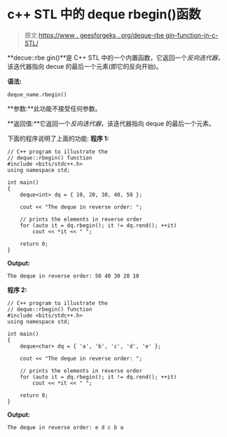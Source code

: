# c++ STL 中的 deque rbegin()函数

> 原文:[https://www . geesforgeks . org/deque-rbe gin-function-in-c-STL/](https://www.geeksforgeeks.org/deque-rbegin-function-in-c-stl/)

**decue::rbe gin()**是 C++ STL 中的一个内置函数，它返回一个*反向迭代器*，该迭代器指向 decue 的最后一个元素(即它的反向开始)。

**语法:**

```
deque_name.rbegin()
```

**参数:**此功能不接受任何参数。

**返回值:**它返回一个*反向迭代器*，该迭代器指向 deque 的最后一个元素。

下面的程序说明了上面的功能:
**程序 1:**

```
// C++ program to illustrate the
// deque::rbegin() function
#include <bits/stdc++.h>
using namespace std;

int main()
{
    deque<int> dq = { 10, 20, 30, 40, 50 };

    cout << "The deque in reverse order: ";

    // prints the elements in reverse order
    for (auto it = dq.rbegin(); it != dq.rend(); ++it)
        cout << *it << " ";

    return 0;
}
```

**Output:**

```
The deque in reverse order: 50 40 30 20 10

```

**程序 2:**

```
// C++ program to illustrate the
// deque::rbegin() function
#include <bits/stdc++.h>
using namespace std;

int main()
{
    deque<char> dq = { 'a', 'b', 'c', 'd', 'e' };

    cout << "The deque in reverse order: ";

    // prints the elements in reverse order
    for (auto it = dq.rbegin(); it != dq.rend(); ++it)
        cout << *it << " ";

    return 0;
}
```

**Output:**

```
The deque in reverse order: e d c b a

```
